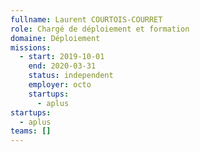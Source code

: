 ```yaml
---
fullname: Laurent COURTOIS-COURRET
role: Chargé de déploiement et formation
domaine: Déploiement
missions:
  - start: 2019-10-01
    end: 2020-03-31
    status: independent
    employer: octo
    startups:
      - aplus
startups:
  - aplus
teams: []
---
```

